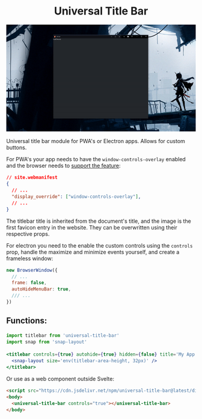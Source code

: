 <h1 align="center">
	Universal Title Bar
</h1>
<p align="center">
  <img src="./docs/show.gif" alt="show"><br>
</p>
Universal title bar module for PWA's or Electron apps. Allows for custom buttons.

For PWA's your app needs to have the `window-controls-overlay` enabled and the browser needs to [support the feature](https://caniuse.com/mdn-api_windowcontrolsoverlay):
```json
// site.webmanifest
{
  // ...
  "display_override": ["window-controls-overlay"],
  // ...
}
```
The titlebar title is inherited from the document's title, and the image is the first favicon entry in the website. They can be overwritten using their respective props.

For electron you need to the enable the custom controls using the `controls` prop, handle the maximize and minimize events yourself, and create a frameless window:
```js
new BrowserWindow({
  // ...
  frame: false,
  autoHideMenuBar: true,
  /// ...
})
```
## Functions:
```jsx
import titlebar from 'universal-title-bar'
import snap from 'snap-layout'

<titlebar controls={true} autohide={true} hidden={false} title='My App' image='./image.png' on:close={() => { window.close() }} on:maximize={() => { handleMax() }} on:minimize={() => { handleMin() }}>
  <snap-layout size='env(titlebar-area-height, 32px)' />
</titlebar>
```

Or use as a web component outside Svelte:
```html
<script src="https://cdn.jsdelivr.net/npm/universal-title-bar@latest/dist/universal-title-bar.js"></script>
<body>
  <universal-title-bar controls="true"></universal-title-bar>
</body>
```